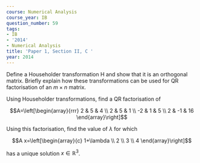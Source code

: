 ```yaml
---
course: Numerical Analysis
course_year: IB
question_number: 59
tags:
- IB
- '2014'
- Numerical Analysis
title: 'Paper 1, Section II, C '
year: 2014
---
```




Define a Householder transformation $\mathrm{H}$ and show that it is an orthogonal matrix. Briefly explain how these transformations can be used for QR factorisation of an $m \times n$ matrix.

Using Householder transformations, find a QR factorisation of

$$A=\left[\begin{array}{rrr}
2 & 5 & 4 \\
2 & 5 & 1 \\
-2 & 1 & 5 \\
2 & -1 & 16
\end{array}\right]$$

Using this factorisation, find the value of $\lambda$ for which

$$A x=\left[\begin{array}{c}
1+\lambda \\
2 \\
3 \\
4
\end{array}\right]$$

has a unique solution $x \in \mathbb{R}^{3}$.